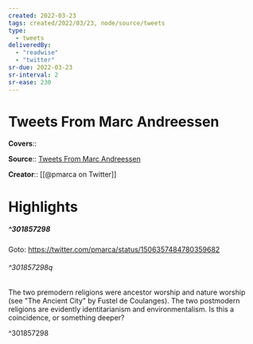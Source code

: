 ```yaml
---
created: 2022-03-23
tags: created/2022/03/23, node/source/tweets
type: 
  - tweets
deliveredBy: 
  - "readwise"
  - "twitter"
sr-due: 2022-03-23
sr-interval: 2
sr-ease: 230
---
```

# Tweets From Marc Andreessen

**Covers**:: 

**Source**:: [Tweets From Marc Andreessen](https://twitter.com/pmarca)

**Creator**:: [[@pmarca on Twitter]]

# Highlights
##### ^301857298


Goto: https://twitter.com/pmarca/status/1506357484780359682  

###### ^301857298q

The two premodern religions were ancestor worship and nature worship (see "The Ancient City" by Fustel de Coulanges). The two postmodern religions are evidently identitarianism and environmentalism. Is this a coincidence, or something deeper? 

^301857298

